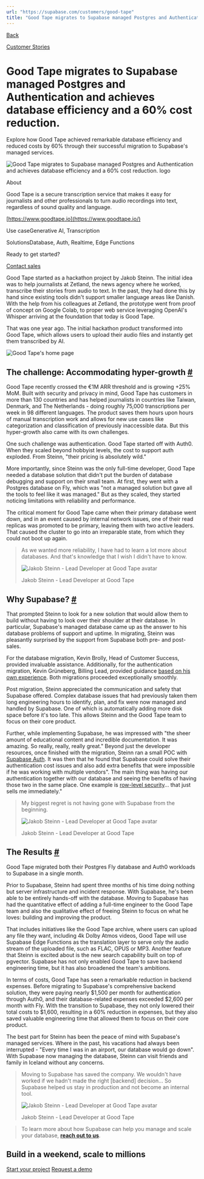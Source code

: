 ```yaml
---
url: "https://supabase.com/customers/good-tape"
title: "Good Tape migrates to Supabase managed Postgres and Authentication and achieves database efficiency and a 60% cost reduction."
---
```


[Back](https://supabase.com/customers)

[Customer Stories](https://supabase.com/customers)

# Good Tape migrates to Supabase managed Postgres and Authentication and achieves database efficiency and a 60% cost reduction.

Explore how Good Tape achieved remarkable database efficiency and reduced costs by 60% through their successful migration to Supabase's managed services.

![Good Tape migrates to Supabase managed Postgres and Authentication and achieves database efficiency and a 60% cost reduction. logo](https://supabase.com/_next/image?url=%2Fimages%2Fcustomers%2Flogos%2Fgood-tape.png&w=3840&q=75&dpl=dpl_7FY8EmFQ6G3YqautJ4Fvh1viLnvu)

About

Good Tape is a secure transcription service that makes it easy for journalists and other professionals to turn audio recordings into text, regardless of sound quality and language.

[https://www.goodtape.io](https://www.goodtape.io/)

Use caseGenerative AI, Transcription

SolutionsDatabase, Auth, Realtime, Edge Functions

Ready to get started?

[Contact sales](https://supabase.com/contact/enterprise)

Good Tape started as a hackathon project by Jakob Steinn. The initial idea was to help journalists at Zetland, the news agency where he worked, transcribe their stories from audio to text. In the past, they had done this by hand since existing tools didn't support smaller language areas like Danish. With the help from his colleagues at Zetland, the prototype went from proof of concept on Google Colab, to proper web service leveraging OpenAI's Whisper arriving at the foundation that today is Good Tape.

That was one year ago. The initial hackathon product transformed into Good Tape, which allows users to upload their audio files and instantly get them transcribed by AI.

![Good Tape's home page](https://supabase.com/_next/image?url=%2Fimages%2Fcustomers%2Fgoodtape%2Fgoodtape-website.jpg&w=3840&q=75&dpl=dpl_7FY8EmFQ6G3YqautJ4Fvh1viLnvu)

## The challenge: Accommodating hyper-growth [\#](https://supabase.com/customers/good-tape\#the-challenge-accommodating-hyper-growth)

Good Tape recently crossed the €1M ARR threshold and is growing +25% MoM. Built with security and privacy in mind, Good Tape has customers in more than 130 countries and has helped journalists in countries like Taiwan, Denmark, and The Netherlands - doing roughly 75,000 transcriptions per week in 98 different languages. The product saves them hours upon hours of manual transcription work and allows for new use cases like categorization and classification of previously inaccessible data. But this hyper-growth also came with its own challenges.

One such challenge was authentication. Good Tape started off with Auth0. When they scaled beyond hobbyist levels, the cost to support auth exploded. From Steinn, "their pricing is absolutely wild."

More importantly, since Steinn was the only full-time developer, Good Tape needed a database solution that didn't put the burden of database debugging and support on their small team. At first, they went with a Postgres database on Fly, which was "not a managed solution but gave all the tools to feel like it was managed." But as they scaled, they started noticing limitations with reliability and performance.

The critical moment for Good Tape came when their primary database went down, and in an event caused by internal network issues, one of their read replicas was promoted to be primary, leaving them with two active leaders. That caused the cluster to go into an irreparable state, from which they could not boot up again.

> As we wanted more reliability, I have had to learn a lot more about databases. And that's
> knowledge that I wish I didn't have to know.
>
> ![Jakob Steinn - Lead Developer at Good Tape avatar](https://supabase.com/_next/image?url=%2Fimages%2Fblog%2Favatars%2Fjakob-steinn-goodtape.jpeg&w=64&q=75&dpl=dpl_7FY8EmFQ6G3YqautJ4Fvh1viLnvu)
>
> Jakob Steinn - Lead Developer at Good Tape

## Why Supabase? [\#](https://supabase.com/customers/good-tape\#why-supabase)

That prompted Steinn to look for a new solution that would allow them to build without having to look over their shoulder at their database. In particular, Supabase's managed database came up as the answer to his database problems of support and uptime. In migrating, Steinn was pleasantly surprised by the support from Supabase both pre- and post-sales.

For the database migration, Kevin Brolly, Head of Customer Success, provided invaluable assistance. Additionally, for the authentication migration, Kevin Grüneberg, Billing Lead, provided guidance [based on his own experience](https://kevcodez.medium.com/migrating-125-000-users-from-auth0-to-supabase-81c0568de307). Both migrations proceeded exceptionally smoothly.

Post migration, Steinn appreciated the communication and safety that Supabase offered. Complex database issues that had previously taken them long engineering hours to identify, plan, and fix were now managed and handled by Supabase. One of which is automatically adding more disk space before it's too late. This allows Steinn and the Good Tape team to focus on their core product.

Further, while implementing Supabase, he was impressed with "the sheer amount of educational content and incredible documentation. It was amazing. So really, really, really great." Beyond just the developer resources, once finished with the migration, Steinn ran a small POC with [Supabase Auth](https://supabase.com/docs/guides/auth). It was then that he found that Supabase could solve their authentication cost issues and also add extra benefits that were impossible if he was working with multiple vendors". The main thing was having our authentication together with our database and seeing the benefits of having those two in the same place. One example is [row-level security](https://supabase.com/docs/guides/auth/row-level-security)… that just sells me immediately."

> My biggest regret is not having gone with Supabase from the beginning.
>
> ![Jakob Steinn - Lead Developer at Good Tape avatar](https://supabase.com/_next/image?url=%2Fimages%2Fblog%2Favatars%2Fjakob-steinn-goodtape.jpeg&w=64&q=75&dpl=dpl_7FY8EmFQ6G3YqautJ4Fvh1viLnvu)
>
> Jakob Steinn - Lead Developer at Good Tape

## The Results [\#](https://supabase.com/customers/good-tape\#the-results)

Good Tape migrated both their Postgres Fly database and Auth0 workloads to Supabase in a single month.

Prior to Supabase, Steinn had spent three months of his time doing nothing but server infrastructure and incident response. With Supabase, he's been able to be entirely hands-off with the database. Moving to Supabase has had the quantitative effect of adding a full-time engineer to the Good Tape team and also the qualitative effect of freeing Steinn to focus on what he loves: building and improving the product.

That includes initiatives like the Good Tape archive, where users can upload any file they want, including 4k Dolby Atmos videos, Good Tape will use Supabase Edge Functions as the translation layer to serve only the audio stream of the uploaded file, such as FLAC, OPUS or MP3. Another feature that Steinn is excited about is the new search capability built on top of pgvector. Supabase has not only enabled Good Tape to save backend engineering time, but it has also broadened the team's ambitions.

In terms of costs, Good Tape has seen a remarkable reduction in backend expenses. Before migrating to Supabase's comprehensive backend solution, they were paying nearly $1,500 per month for authentication through Auth0, and their database-related expenses exceeded $2,600 per month with Fly. With the transition to Supabase, they not only lowered their total costs to $1,600, resulting in a 60% reduction in expenses, but they also saved valuable engineering time that allowed them to focus on their core product.

The best part for Steinn has been the peace of mind with Supabase's managed services. Where in the past, his vacations had always been interrupted - "Every time I was in an airport, our database would go down". With Supabase now managing the database, Steinn can visit friends and family in Iceland without any concerns.

> Moving to Supabase has saved the company. We wouldn't have worked if we hadn't made the right
> \[backend\] decision… So Supabase helped us stay in production and not become an internal tool.
>
> ![Jakob Steinn - Lead Developer at Good Tape avatar](https://supabase.com/_next/image?url=%2Fimages%2Fblog%2Favatars%2Fjakob-steinn-goodtape.jpeg&w=64&q=75&dpl=dpl_7FY8EmFQ6G3YqautJ4Fvh1viLnvu)
>
> Jakob Steinn - Lead Developer at Good Tape

> To learn more about how Supabase can help you manage and scale your database, **[reach out to us](https://forms.supabase.com/enterprise)**.

## Build in a weekend, scale to millions

[Start your project](https://supabase.com/dashboard) [Request a demo](https://supabase.com/contact/sales)